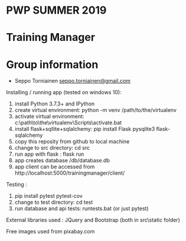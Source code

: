 # PWP SUMMER 2019
# Training Manager
# Group information
* Seppo Torniainen seppo.torniainen@gmail.com

Installing / running app (tested on windows 10):

1) install Python 3.7.3+ and IPython
2) create virtual environment: python -m venv /path/to/the/virtualenv
3) activate virtual environment: c:\path\to\the\virtualenv\Scripts\activate.bat
4) install flask+sqllite+sqlalchemy: pip install Flask pysqlite3 flask-sqlalchemy
5) copy this reposity from github to local machine
6) change to src directory: cd src
7) run app with flask : flask run
8) app creates database /db/database.db
9) app client can be accessed from http://localhost:5000/trainingmanager/client/

Testing : 

1) pip install pytest pytest-cov
2) change to test directory: cd test
3) run database and api tests: runtests.bat (or just pytest)


External libraries used : JQuery and Bootstrap (both in src\static folder)

Free images used from pixabay.com
